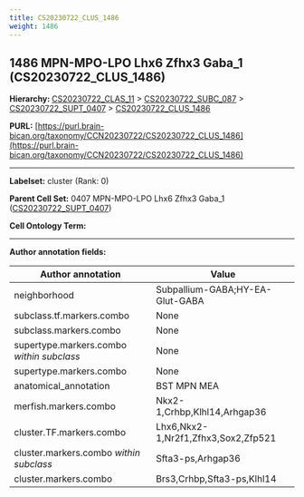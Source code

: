```yaml
---
title: CS20230722_CLUS_1486
weight: 1486
---
```

## 1486 MPN-MPO-LPO Lhx6 Zfhx3 Gaba_1 (CS20230722_CLUS_1486)
<b>Hierarchy: </b>
[CS20230722_CLAS_11](../CS20230722_CLAS_11) >
[CS20230722_SUBC_087](../CS20230722_SUBC_087) >
[CS20230722_SUPT_0407](../CS20230722_SUPT_0407) >
[CS20230722_CLUS_1486](../CS20230722_CLUS_1486)

**PURL:** [https://purl.brain-bican.org/taxonomy/CCN20230722/CS20230722_CLUS_1486](https://purl.brain-bican.org/taxonomy/CCN20230722/CS20230722_CLUS_1486)

---


**Labelset:** cluster (Rank: 0)

**Parent Cell Set:** 0407 MPN-MPO-LPO Lhx6 Zfhx3 Gaba_1 ([CS20230722_SUPT_0407](../CS20230722_SUPT_0407))



**Cell Ontology Term:** 

[MARKER GENES.]: #


---

[TRANSFERRED ANNOTATIONS.]: #


[AUTHOR ANNOTATION FIELDS.]: #


**Author annotation fields:**

| Author annotation | Value |
|-------------------|-------|
|neighborhood|Subpallium-GABA;HY-EA-Glut-GABA|
|subclass.tf.markers.combo|None|
|subclass.markers.combo|None|
|supertype.markers.combo _within subclass_|None|
|supertype.markers.combo|None|
|anatomical_annotation|BST MPN MEA|
|merfish.markers.combo|Nkx2-1,Crhbp,Klhl14,Arhgap36|
|cluster.TF.markers.combo|Lhx6,Nkx2-1,Nr2f1,Zfhx3,Sox2,Zfp521|
|cluster.markers.combo _within subclass_|Sfta3-ps,Arhgap36|
|cluster.markers.combo|Brs3,Crhbp,Sfta3-ps,Klhl14|

